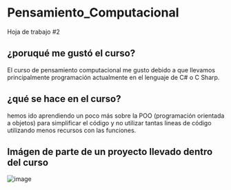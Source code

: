 # Pensamiento_Computacional
Hoja de trabajo #2

## ¿poruqué me gustó el curso?
El curso de pensamiento computacional me gusto debido a que llevamos principalmente programación actualmente en el lenguaje de C# o C Sharp.

## ¿qué se hace en el curso?
hemos ido aprendiendo un poco más sobre la POO (programación orientada a objetos) para simplificar el código y no utilizar tantas lineas de código utilizando menos recursos con las funciones.

## Imágen de parte de un proyecto llevado dentro del curso
![image](https://github.com/IXM117/Pensamiento_Computacional/assets/158300290/64bb208c-4d2b-4d3c-ae7f-b5615c1d4703)



